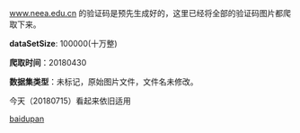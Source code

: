 www.neea.edu.cn 的验证码是预先生成好的，这里已经将全部的验证码图片都爬取下来。

**dataSetSize**: 100000(十万整)  

**爬取时间**：20180430  

**数据集类型**：未标记，原始图片文件，文件名未修改。  

今天（20180715）看起来依旧适用

[baidupan](https://pan.baidu.com/s/14PkwB_dfD368FJ-78soORw)
